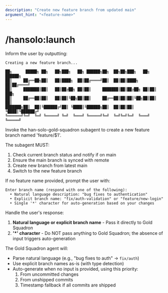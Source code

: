 ```yaml
---
description: "Create new feature branch from updated main"
argument_hint: "<feature-name>"
---
```


# /hansolo:launch

Inform the user by outputting:
```
Creating a new feature branch...

██╗      █████╗ ██╗   ██╗███╗   ██╗ ██████╗██╗  ██╗██╗███╗   ██╗ ██████╗ 
██║     ██╔══██╗██║   ██║████╗  ██║██╔════╝██║  ██║██║████╗  ██║██╔════╝ 
██║     ███████║██║   ██║██╔██╗ ██║██║     ███████║██║██╔██╗ ██║██║  ███╗
██║     ██╔══██║██║   ██║██║╚██╗██║██║     ██╔══██║██║██║╚██╗██║██║   ██║
███████╗██║  ██║╚██████╔╝██║ ╚████║╚██████╗██║  ██║██║██║ ╚████║╚██████╔╝
╚══════╝╚═╝  ╚═╝ ╚═════╝ ╚═╝  ╚═══╝ ╚═════╝╚═╝  ╚═╝╚═╝╚═╝  ╚═══╝ ╚═════╝ 
```
Invoke the han-solo-gold-squadron subagent to create a new feature branch named 'feature/$1'.

The subagent MUST:
1. Check current branch status and notify if on main
2. Ensure the main branch is synced with remote
3. Create new branch from latest main
4. Switch to the new feature branch

If no feature name provided, prompt the user with:

```
Enter branch name (respond with one of the following):
  • Natural language description: "bug fixes to authentication"
  • Explicit branch name: "fix/auth-validation" or "feature/new-login"
  • Single '*' character for auto-generation based on your changes
```

Handle the user's response:
1. **Natural language or explicit branch name** - Pass it directly to Gold Squadron
2. **'*' character** - Do NOT pass anything to Gold Squadron; the absence of input triggers auto-generation

The Gold Squadron agent will:
- Parse natural language (e.g., "bug fixes to auth" → `fix/auth`)
- Use explicit branch names as-is (with type detection)
- Auto-generate when no input is provided, using this priority:
  1. From uncommitted changes
  2. From unshipped commits
  3. Timestamp fallback if all commits are shipped